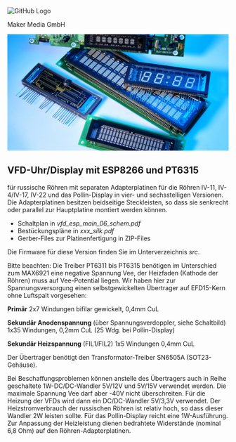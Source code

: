 
![GitHub Logo](http://www.heise.de/make/icons/make_logo.png)

Maker Media GmbH

![Aufmacher](https://github.com/MakeMagazinDE/Fluoreszenzdisplays/blob/main/aufm_gh.JPG)

## VFD-Uhr/Display mit ESP8266 und PT6315

für russische Röhren mit separaten Adapterplatinen für die Röhren IV-11, IV-4/IV-17, IV-22 und das Pollin-Display
in vier- und sechsstelligen Versionen. Die Adapterplatinen besitzen beidseitige Steckleisten, so dass sie senkrecht oder parallel zur Hauptplatine 
montiert werden können.

* Schaltplan in *vfd_esp_main_06_schem.pdf*
* Bestückungspläne in *xxx_silk.pdf*
* Gerber-Files zur Platinenfertigung in ZIP-Files

Die Firmware für diese Version finden Sie im Unterverzeichnis *src*.

Bitte beachten: Die Treiber PT6311 bis PT6315 benötigen im Unterschied zum MAX6921 eine negative Spannung Vee, der Heizfaden (Kathode der Röhren) muss auf Vee-Potential liegen. Wir haben hier zur Spannungsversorgung einen selbstgewickelten Übertrager auf EFD15-Kern ohne Luftspalt vorgesehen:

**Primär** 2x7 Windungen bifilar gewickelt, 0,4mm CuL

**Sekundär Anodenspannung** (über Spannungsverdoppler, siehe Schaltbild) 1x35 Windungen, 0,2mm CuL (25 Wdg. bei Pollin-Display)

**Sekundär Heizspannung** (FIL1/FIL2) 1x5 Windungen 0,4mm CuL

Der Übertrager benötigt den Transformator-Treiber SN6505A (SOT23-Gehäuse). 

Bei Beschaffungsproblemen können anstelle des Übertragers auch in Reihe geschaltete 1W-DC/DC-Wandler 5V/12V und 5V/15V verwendet werden. Die maximale Spannung Vee darf aber -40V nicht überschreiten. Für die Heizung der VFDs wird dann ein DC/DC-Wandler 5V/3,3V verwendet. Der Heizstromverbrauch der russischen Röhren ist relativ hoch, so dass dieser Wandler 2W leisten sollte. Für das Pollin-Display reicht eine 1W-Ausführung. Zur Anpassung der Heizleistung dienen bedrahtete Widerstände (nominal 6,8 Ohm) auf den Röhren-Adapterplatinen.

